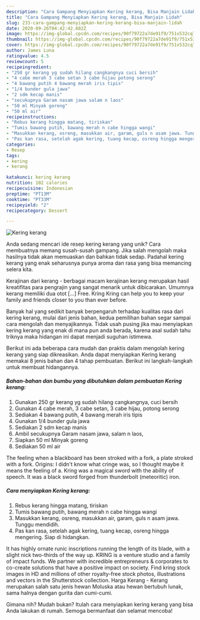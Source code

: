 ```yaml
---
description: "Cara Gampang Menyiapkan Kering kerang, Bisa Manjain Lidah"
title: "Cara Gampang Menyiapkan Kering kerang, Bisa Manjain Lidah"
slug: 233-cara-gampang-menyiapkan-kering-kerang-bisa-manjain-lidah
date: 2020-09-26T04:42:42.602Z
image: https://img-global.cpcdn.com/recipes/90f79722a7de91f9/751x532cq70/kering-kerang-foto-resep-utama.jpg
thumbnail: https://img-global.cpcdn.com/recipes/90f79722a7de91f9/751x532cq70/kering-kerang-foto-resep-utama.jpg
cover: https://img-global.cpcdn.com/recipes/90f79722a7de91f9/751x532cq70/kering-kerang-foto-resep-utama.jpg
author: James Luna
ratingvalue: 4.5
reviewcount: 5
recipeingredient:
- "250 gr kerang yg sudah hilang cangkangnya cuci bersih"
- "4 cabe merah 3 cabe setan 3 cabe hijau potong serong"
- "4 bawang putih 4 bawang merah iris tipis"
- "1/4 bunder gula jawa"
- "2 sdm kecap manis"
- "secukupnya Garam nasam jawa salam n laos"
- "50 ml Minyak goreng"
- "50 ml air"
recipeinstructions:
- "Rebus kerang hingga matang, tiriskan"
- "Tumis bawang putih, bawang merah n cabe hingga wangi"
- "Masukkan kerang, osreng, masukkan air, garam, guls n asam jawa. Tunggu mendidih."
- "Pas kan rasa, setelah agak kering, tuang kecap, osreng hingga mengering. Siap di hidangkan."
categories:
- Resep
tags:
- kering
- kerang

katakunci: kering kerang 
nutrition: 102 calories
recipecuisine: Indonesian
preptime: "PT13M"
cooktime: "PT33M"
recipeyield: "2"
recipecategory: Dessert

---
```



![Kering kerang](https://img-global.cpcdn.com/recipes/90f79722a7de91f9/751x532cq70/kering-kerang-foto-resep-utama.jpg)

Anda sedang mencari ide resep kering kerang yang unik? Cara membuatnya memang susah-susah gampang. Jika salah mengolah maka hasilnya tidak akan memuaskan dan bahkan tidak sedap. Padahal kering kerang yang enak seharusnya punya aroma dan rasa yang bisa memancing selera kita.

Kerajinan dari kerang - berbagai macam kerajinan kerang merupakan hasil kreatifitas para pengrajin yang sangat menarik untuk dibicarakan. Umumnya kerang memiliki dua otot […] Free. Kring Kring can help you to keep your family and friends closer to you than ever before.

Banyak hal yang sedikit banyak berpengaruh terhadap kualitas rasa dari kering kerang, mulai dari jenis bahan, kedua pemilihan bahan segar sampai cara mengolah dan menyajikannya. Tidak usah pusing jika mau menyiapkan kering kerang yang enak di mana pun anda berada, karena asal sudah tahu triknya maka hidangan ini dapat menjadi suguhan istimewa.


Berikut ini ada beberapa cara mudah dan praktis dalam mengolah kering kerang yang siap dikreasikan. Anda dapat menyiapkan Kering kerang memakai 8 jenis bahan dan 4 tahap pembuatan. Berikut ini langkah-langkah untuk membuat hidangannya.

<!--inarticleads1-->

##### Bahan-bahan dan bumbu yang dibutuhkan dalam pembuatan Kering kerang:

1. Gunakan 250 gr kerang yg sudah hilang cangkangnya, cuci bersih
1. Gunakan 4 cabe merah, 3 cabe setan, 3 cabe hijau, potong serong
1. Sediakan 4 bawang putih, 4 bawang merah iris tipis
1. Gunakan 1/4 bunder gula jawa
1. Sediakan 2 sdm kecap manis
1. Ambil secukupnya Garam nasam jawa, salam n laos,
1. Siapkan 50 ml Minyak goreng
1. Sediakan 50 ml air


The feeling when a blackboard has been stroked with a fork, a plate stroked with a fork. Origins: I didn&#39;t know what cringe was, so I thought maybe it means the feeling of a. Kring was a magical sword with the ability of speech. It was a black sword forged from thunderbolt (meteoritic) iron. 

<!--inarticleads2-->

##### Cara menyiapkan Kering kerang:

1. Rebus kerang hingga matang, tiriskan
1. Tumis bawang putih, bawang merah n cabe hingga wangi
1. Masukkan kerang, osreng, masukkan air, garam, guls n asam jawa. Tunggu mendidih.
1. Pas kan rasa, setelah agak kering, tuang kecap, osreng hingga mengering. Siap di hidangkan.


It has highly ornate runic inscriptions running the length of its blade, with a slight nick two-thirds of the way up. KRING is a venture studio and a family of impact funds. We partner with incredible entrepreneurs &amp; corporates to co-create solutions that have a positive impact on society. Find kring stock images in HD and millions of other royalty-free stock photos, illustrations and vectors in the Shutterstock collection. Harga Kerang - Kerang merupakan salah satu jenis hewan Moluska atau hewan bertubuh lunak, sama halnya dengan gurita dan cumi-cumi. 

Gimana nih? Mudah bukan? Itulah cara menyiapkan kering kerang yang bisa Anda lakukan di rumah. Semoga bermanfaat dan selamat mencoba!
